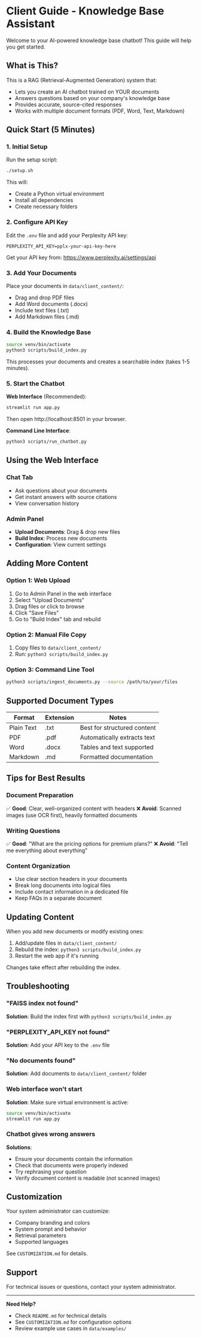 # Client Guide - Knowledge Base Assistant

Welcome to your AI-powered knowledge base chatbot! This guide will help you get started.

## What is This?

This is a RAG (Retrieval-Augmented Generation) system that:
- Lets you create an AI chatbot trained on YOUR documents
- Answers questions based on your company's knowledge base
- Provides accurate, source-cited responses
- Works with multiple document formats (PDF, Word, Text, Markdown)

## Quick Start (5 Minutes)

### 1. Initial Setup

Run the setup script:
```bash
./setup.sh
```

This will:
- Create a Python virtual environment
- Install all dependencies
- Create necessary folders

### 2. Configure API Key

Edit the `.env` file and add your Perplexity API key:
```
PERPLEXITY_API_KEY=pplx-your-api-key-here
```

Get your API key from: https://www.perplexity.ai/settings/api

### 3. Add Your Documents

Place your documents in `data/client_content/`:
- Drag and drop PDF files
- Add Word documents (.docx)
- Include text files (.txt)
- Add Markdown files (.md)

### 4. Build the Knowledge Base

```bash
source venv/bin/activate
python3 scripts/build_index.py
```

This processes your documents and creates a searchable index (takes 1-5 minutes).

### 5. Start the Chatbot

**Web Interface** (Recommended):
```bash
streamlit run app.py
```
Then open http://localhost:8501 in your browser.

**Command Line Interface**:
```bash
python3 scripts/run_chatbot.py
```

## Using the Web Interface

### Chat Tab
- Ask questions about your documents
- Get instant answers with source citations
- View conversation history

### Admin Panel
- **Upload Documents**: Drag & drop new files
- **Build Index**: Process new documents
- **Configuration**: View current settings

## Adding More Content

### Option 1: Web Upload
1. Go to Admin Panel in the web interface
2. Select "Upload Documents"
3. Drag files or click to browse
4. Click "Save Files"
5. Go to "Build Index" tab and rebuild

### Option 2: Manual File Copy
1. Copy files to `data/client_content/`
2. Run: `python3 scripts/build_index.py`

### Option 3: Command Line Tool
```bash
python3 scripts/ingest_documents.py --source /path/to/your/files
```

## Supported Document Types

| Format | Extension | Notes |
|--------|-----------|-------|
| Plain Text | .txt | Best for structured content |
| PDF | .pdf | Automatically extracts text |
| Word | .docx | Tables and text supported |
| Markdown | .md | Formatted documentation |

## Tips for Best Results

### Document Preparation
✅ **Good**: Clear, well-organized content with headers
❌ **Avoid**: Scanned images (use OCR first), heavily formatted documents

### Writing Questions
✅ **Good**: "What are the pricing options for premium plans?"
❌ **Avoid**: "Tell me everything about everything"

### Content Organization
- Use clear section headers in your documents
- Break long documents into logical files
- Include contact information in a dedicated file
- Keep FAQs in a separate document

## Updating Content

When you add new documents or modify existing ones:

1. Add/update files in `data/client_content/`
2. Rebuild the index: `python3 scripts/build_index.py`
3. Restart the web app if it's running

Changes take effect after rebuilding the index.

## Troubleshooting

### "FAISS index not found"
**Solution**: Build the index first with `python3 scripts/build_index.py`

### "PERPLEXITY_API_KEY not found"
**Solution**: Add your API key to the `.env` file

### "No documents found"
**Solution**: Add documents to `data/client_content/` folder

### Web interface won't start
**Solution**: Make sure virtual environment is active:
```bash
source venv/bin/activate
streamlit run app.py
```

### Chatbot gives wrong answers
**Solutions**:
- Ensure your documents contain the information
- Check that documents were properly indexed
- Try rephrasing your question
- Verify document content is readable (not scanned images)

## Customization

Your system administrator can customize:
- Company branding and colors
- System prompt and behavior
- Retrieval parameters
- Supported languages

See `CUSTOMIZATION.md` for details.

## Support

For technical issues or questions, contact your system administrator.

---

**Need Help?**
- Check `README.md` for technical details
- See `CUSTOMIZATION.md` for configuration options
- Review example use cases in `data/examples/`
